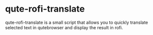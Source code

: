 # qute-rofi-translate
qute-rofi-translate is a small script that allows you to quickly translate selected text in qutebrowser and display the result in rofi.
